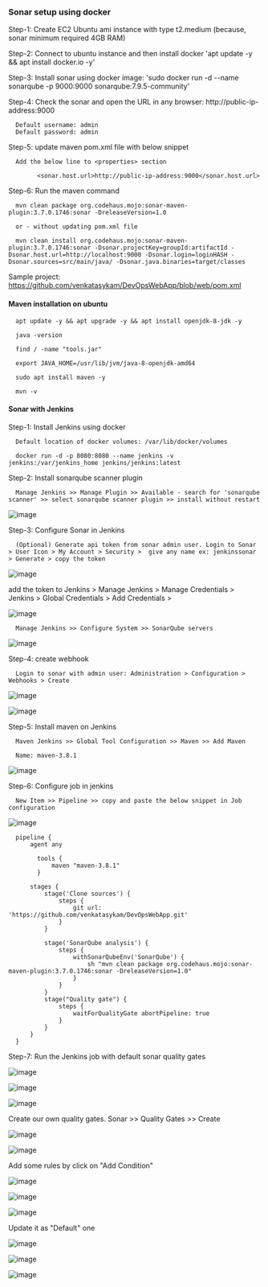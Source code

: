 ### Sonar setup using docker

Step-1: Create EC2 Ubuntu ami instance with type t2.medium (because, sonar minimum required 4GB RAM)

Step-2: Connect to ubuntu instance and then install docker 'apt update -y && apt install docker.io -y'

Step-3: Install sonar using docker image: 'sudo docker run -d --name sonarqube -p 9000:9000 sonarqube:7.9.5-community'

Step-4: Check the sonar and open the URL in any browser: http://public-ip-address:9000

      Default username: admin
      Default password: admin

Step-5: update maven pom.xml file with below snippet

      Add the below line to <properties> section
      
            <sonar.host.url>http://public-ip-address:9000</sonar.host.url>
            
Step-6: Run the maven command

      mvn clean package org.codehaus.mojo:sonar-maven-plugin:3.7.0.1746:sonar -DreleaseVersion=1.0
      
      or - without updating pom.xml file
      
      mvn clean install org.codehaus.mojo:sonar-maven-plugin:3.7.0.1746:sonar -Dsonar.projectKey=groupId:artifactId -Dsonar.host.url=http://localhost:9000 -Dsonar.login=loginHASH -Dsonar.sources=src/main/java/ -Dsonar.java.binaries=target/classes
      
      
Sample project: https://github.com/venkatasykam/DevOpsWebApp/blob/web/pom.xml


#### Maven installation on ubuntu

      apt update -y && apt upgrade -y && apt install openjdk-8-jdk -y
      
      java -version
      
      find / -name "tools.jar"
      
      export JAVA_HOME=/usr/lib/jvm/java-8-openjdk-amd64
      
      sudo apt install maven -y
      
      mvn -v

#### Sonar with Jenkins

Step-1: Install Jenkins using docker

      Default location of docker volumes: /var/lib/docker/volumes
      
      docker run -d -p 8080:8080 --name jenkins -v jenkins:/var/jenkins_home jenkins/jenkins:latest
      
Step-2: Install sonarqube scanner plugin

      Manage Jenkins >> Manage Plugin >> Available - search for 'sonarqube scanner' >> select sonarqube scanner plugin >> install without restart
      
![image](https://user-images.githubusercontent.com/24622526/127777873-e6d69b78-eba6-4fea-92b5-d8cdb51f9e99.png)

Step-3: Configure Sonar in Jenkins

      (Optional) Generate api token from sonar admin user. Login to Sonar > User Icon > My Account > Security >  give any name ex: jenkinssonar  > Generate > copy the token 

 ![image](https://user-images.githubusercontent.com/24622526/127779787-7b5e4217-5c9e-40e9-a5ff-ed91db532a28.png)

add the token to Jenkins > Manage Jenkins > Manage Credentials > Jenkins > Global Credentials > Add Credentials > 

![image](https://user-images.githubusercontent.com/24622526/127779880-de9b9b0f-828d-4b80-af0c-eda89014c754.png)
 
      Manage Jenkins >> Configure System >> SonarQube servers 
      
![image](https://user-images.githubusercontent.com/24622526/127779758-99981b16-d7e7-4eaf-bc5a-16f2395e84df.png)
      

Step-4: create webhook

      Login to sonar with admin user: Administration > Configuration > Webhooks > Create
      
![image](https://user-images.githubusercontent.com/24622526/127778846-b797733d-198a-42b4-8974-928477347770.png)

![image](https://user-images.githubusercontent.com/24622526/127779987-f5771d3d-f609-4b4c-a471-a78290e7aecd.png)


Step-5: Install maven on Jenkins

      Maven Jenkins >> Global Tool Configuration >> Maven >> Add Maven 
      
      Name: maven-3.8.1
      
![image](https://user-images.githubusercontent.com/24622526/127777598-09cc47ac-6183-4402-8260-10c310cda7ca.png)

Step-6: Configure job in jenkins

      New Item >> Pipeline >> copy and paste the below snippet in Job configuration


![image](https://user-images.githubusercontent.com/24622526/127778001-20dcb45d-8787-4739-abcd-338946b87cff.png)

      pipeline {
          agent any

            tools {
                maven "maven-3.8.1"
            }

          stages {
              stage('Clone sources') {
                  steps {
                      git url: 'https://github.com/venkatasykam/DevOpsWebApp.git'
                  }
              }

              stage('SonarQube analysis') {
                  steps {
                      withSonarQubeEnv('SonarQube') {
                          sh "mvn clean package org.codehaus.mojo:sonar-maven-plugin:3.7.0.1746:sonar -DreleaseVersion=1.0"
                      }
                  }
              }
              stage("Quality gate") {
                  steps {
                      waitForQualityGate abortPipeline: true
                  }
              }
          }
      }

Step-7: Run the Jenkins job with default sonar quality gates

![image](https://user-images.githubusercontent.com/24622526/127778246-82cc7d9e-99d9-44fc-8a77-c951d0022ad3.png)

![image](https://user-images.githubusercontent.com/24622526/127778551-2b30626e-e2a4-4800-8b36-cc1edb357065.png)

![image](https://user-images.githubusercontent.com/24622526/127779600-4535673b-dcbc-46c4-8293-447a71fd0f34.png)


Create our own quality gates. Sonar >> Quality Gates >> Create


![image](https://user-images.githubusercontent.com/24622526/127778354-154c1f28-b21a-40eb-9864-4229f68104c3.png)

![image](https://user-images.githubusercontent.com/24622526/127778377-e93601a5-6d7c-475a-a54b-f52ea131419b.png)


Add some rules by click on "Add Condition" 

![image](https://user-images.githubusercontent.com/24622526/127778410-b2e8f367-fd4e-4c31-b67a-10522f80794e.png)

![image](https://user-images.githubusercontent.com/24622526/127778439-6659aecb-bb9e-4176-b8ef-6068caa605ee.png)


![image](https://user-images.githubusercontent.com/24622526/127778479-aebff7af-365b-4b36-a8f7-5a78f2e95f90.png)

Update it as "Default" one

![image](https://user-images.githubusercontent.com/24622526/127778484-f204d46e-8bc7-448b-8dd3-de45619e7093.png)

![image](https://user-images.githubusercontent.com/24622526/127778633-d33bce62-2af2-4e02-85f4-91a03c02072c.png)


![image](https://user-images.githubusercontent.com/24622526/127779461-c9666cfb-b4f9-4c92-8bc1-0ebfa76b3c23.png)

